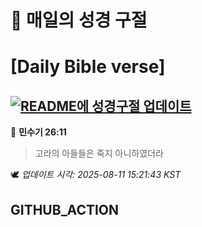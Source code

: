 # 🙏 매일의 성경 구절
# [Daily Bible verse]
## [![README에 성경구절 업데이트](https://github.com/DONGSUKA/first_test/actions/workflows/update-readme-bible.yml/badge.svg)](https://github.com/DONGSUKA/first_test/actions/workflows/update-readme-bible.yml)
<!-- START_BIBLE_VERSE -->
📖 **민수기 26:11**
> 고라의 아들들은 죽지 아니하였더라

🕊️ _업데이트 시각: 2025-08-11 15:21:43 KST_
  <!-- END_BIBLE_VERSE -->
## GITHUB_ACTION

